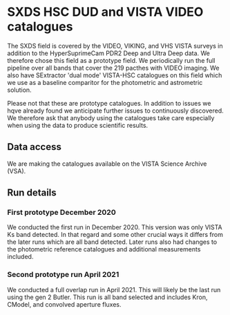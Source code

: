 # SXDS HSC DUD and VISTA VIDEO catalogues

The SXDS field is covered by the VIDEO, VIKING, and VHS VISTA surveys in addition to the HyperSuprimeCam PDR2 Deep and Ultra Deep data. 
We therefore chose this field as a prototype field. 
We periodically run the full pipeline over all bands that cover the 219 pacthes with VIDEO imaging.
We also have SExtractor 'dual mode' VISTA-HSC catalogues on this field which we use as a baseline comparitor for the photometric and astrometric solution.

Please not that these are prototype catalogues. In addition to issues we hqve already found we anticipate further issues to continuously discovered.
We therefore ask that anybody using the catalogues take care especially when using the data to produce scientific results.

## Data access

We are making the catalogues available on the VISTA Science Archive (VSA).

## Run details

### First prototype December 2020

We conducted the first run in December 2020. This version was only VISTA Ks band detected.
In that regard and some other crucial ways it differs from the later runs which are all band detected.
Later runs also had changes to the photometric reference catalogues and additional measurements included.

### Second prototype run April 2021

We conducted a full overlap run in April 2021. This will likely be the last run using the gen 2 Butler.
This run is all band selected and includes Kron, CModel, and convolved aperture fluxes.





